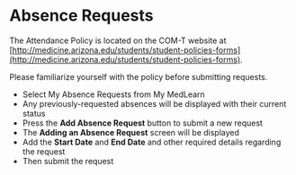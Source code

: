# Absence Requests

The Attendance Policy is located on the COM-T website at [http://medicine.arizona.edu/students/student-policies-forms](http://medicine.arizona.edu/students/student-policies-forms). 

Please familiarize yourself with the policy before submitting requests.

* Select My Absence Requests from My MedLearn
* Any previously-requested absences will be displayed with their current status
* Press the **Add Absence Request** button to submit a new request
* The **Adding an Absence Request** screen will be displayed
* Add the **Start Date** and **End Date** and other required details regarding the request
* Then submit the request